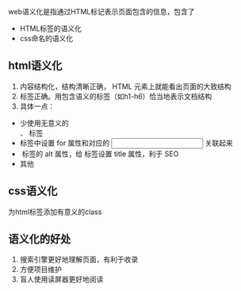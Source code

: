 web语义化是指通过HTML标记表示页面包含的信息，包含了
  - HTML标签的语义化
  - css命名的语义化

## html语义化
1. 内容结构化，结构清晰正确， HTML 元素上就能看出页面的大致结构
2. 标签正确。用包含语义的标签（如h1-h6）恰当地表示文档结构
3. 具体一点：
  * 少使用无意义的 <div>、<span> 标签
  * <label> 标签中设置 for 属性和对应的 <input> 关联起来
  * <img> 标签的 alt 属性，给 <a> 标签设置 title 属性，利于 SEO
  * 其他

## css语义化
为html标签添加有意义的class

## 语义化的好处
1. 搜索引擎更好地理解页面，有利于收录
2. 方便项目维护
3. 盲人使用读屏器更好地阅读

